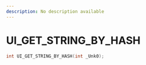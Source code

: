 ```yaml
---
description: No description available 
---
```


# UI_GET_STRING_BY_HASH

```cpp
int UI_GET_STRING_BY_HASH(int _Unk0);
```